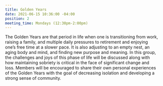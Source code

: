```yaml
---
title: Golden Years
date: 2021-06-15 10:36:00 -04:00
position: 2
meeting_time: Mondays (12:30pm-2:00pm)
---
```


The Golden Years are that period in life when one is transitioning from work, raising a family, and multiple daily pressures to retirement and enjoying one’s free time at a slower pace. It is also adjusting to an empty nest, an aging body and mind, and finding new purpose and meaning. In this group, the challenges and joys of this phase of life will be discussed along with how maintaining sobriety is critical in the face of significant change and loss. Members will be encouraged to share their own personal experiences of the Golden Years with the goal of decreasing isolation and developing a strong sense of community.